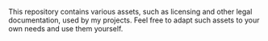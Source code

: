 This repository contains various assets, such as licensing and other legal documentation, used by my projects.
Feel free to adapt such assets to your own needs and use them yourself.
